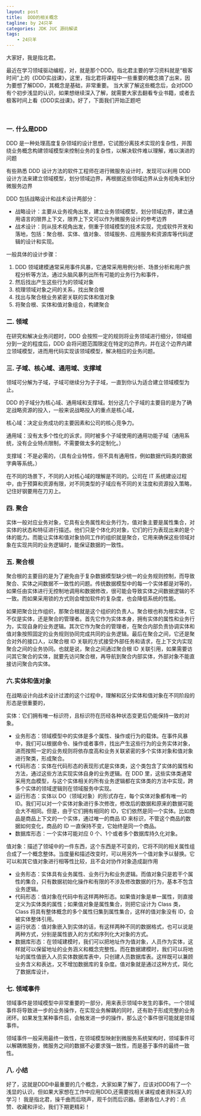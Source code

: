 ```yaml
---
layout: post
title:  DDD的相关概念
tagline: by 24只羊
categories: JDK JUC 源码解读
tags: 
    - 24只羊
---
```


大家好，我是指北君。

最近在学习领域驱动编程，对，就是那个DDD。指北君主要的学习资料就是“极客时间”上的《DDD实战课》，这里，指北君将课程中一些重要的概念摘了出来，因为要想了解DDD，其概念是基础，非常重要。
当大家了解这些概念后，会对DDD有个初步浅显的认识，如果想继续深入了解，就需要大家去翻看专业书籍，或者去极客时间上看《DDD实战课》。好了，下面我们开始正题吧


<!--more-->

<br/>




### 一. 什么是DDD

DDD 是一种处理高度复杂领域的设计思想，它试图分离技术实现的复杂性，并围绕业务概念构建领域模型来控制业务的复杂性，以解决软件难以理解，难以演进的问题

有些熟悉 DDD 设计方法的软件工程师在进行微服务设计时，发现可以利用 DDD 设计方法来建立领域模型，划分领域边界，再根据这些领域边界从业务视角来划分微服务边界



DDD 包括战略设计和战术设计两部分：

- 战略设计：主要从业务视角出发，建立业务领域模型，划分领域边界，建立通用语言的限界上下文，限界上下文可以作为微服务设计的参考边界
- 战术设计：则从技术视角出发，侧重于领域模型的技术实现，完成软件开发和落地，包括：聚合根、实体、值对象、领域服务、应用服务和资源库等代码逻辑的设计和实现。



一般具体的设计步骤：

1. DDD 领域建模通常采用事件风暴，它通常采用用例分析、场景分析和用户旅程分析等方法，通过头脑风暴列出所有可能的业务行为和事件，
2. 然后找出产生这些行为的领域对象
3. 梳理领域对象之间的关系，找出聚合根
4. 找出与聚合根业务紧密关联的实体和值对象
5. 将聚合根、实体和值对象组合，构建聚合





### 二. 领域

在研究和解决业务问题时，DDD 会按照一定的规则将业务领域进行细分，领域细分到一定的程度后，DDD 会将问题范围限定在特定的边界内，并在这个边界内建立领域模型，进而用代码实现该领域模型，解决相应的业务问题。



### 三. 子域、核心域、通用域、支撑域

领域可分解为子域，子域可继续分为子子域，一直到你认为适合建立领域模型为止。

DDD 的子域分为核心域、通用域和支撑域。划分这几个子域的主要目的是为了确定战略资源的投入，一般来说战略投入的重点是核心域，

核心域：决定业务成功的主要因素和公司的核心竞争力。

通用域：没有太多个性化的诉求，同时被多个子域使用的通用功能子域（通用系统，没有企业特点限制，不需要做太多的定制化。）

支撑域：不是必需的，（具有企业特性，但不具有通用性，例如数据代码类的数据字典等系统。）

在不同的场景下，不同的人对核心域的理解是不同的。公司在 IT 系统建设过程中，由于预算和资源有限，对不同类型的子域应有不同的关注度和资源投入策略，记住好钢要用在刀刃上。



### 四. 聚合

实体一般对应业务对象，它具有业务属性和业务行为，值对象主要是属性集合，对实体的状态和特征进行描述。他们只是个体化的对象，它们的行为表现出来的是个体的能力。而能让实体和值对象协同工作的组织就是聚合，它用来确保这些领域对象在实现共同的业务逻辑时，能保证数据的一致性。



### 五. 聚合根

聚合根的主要目的是为了避免由于复杂数据模型缺少统一的业务规则控制，而导致聚合、实体之间数据不一致性的问题。传统数据模型中的每一个实体都是对等的，如果任由实体进行无控制地调用和数据修改，很可能会导致实体之间数据逻辑的不一致。而如果采用锁的方式则会增加软件的复杂度，也会降低系统的性能。

如果把聚合比作组织，那聚合根就是这个组织的负责人。聚合根也称为根实体，它不仅是实体，还是聚合的管理者。首先它作为实体本身，拥有实体的属性和业务行为，实现自身的业务逻辑。其次它作为聚合的管理者，在聚合内部负责协调实体和值对象按照固定的业务规则协同完成共同的业务逻辑。最后在聚合之间，它还是聚合对外的接口人，以聚合根 ID 关联的方式接受外部任务和请求，在上下文内实现聚合之间的业务协同。也就是说，聚合之间通过聚合根 ID 关联引用，如果需要访问其它聚合的实体，就要先访问聚合根，再导航到聚合内部实体，外部对象不能直接访问聚合内实体。



### 六.实体和值对象

在战略设计向战术设计过渡的这个过程中，理解和区分实体和值对象在不同阶段的形态是很重要的，

实体：它们拥有唯一标识符，且标识符在历经各种状态变更后仍能保持一致的对象。

- 业务形态：领域模型中的实体是多个属性、操作或行为的载体。在事件风暴中，我们可以根据命令、操作或者事件，找出产生这些行为的业务实体对象，进而按照一定的业务规则将依存度高和业务关联紧密的多个实体对象和值对象进行聚类，形成聚合。
- 代码形态：实体在代码形态的表现形式是实体类，这个类包含了实体的属性和方法，通过这些方法实现实体自身的业务逻辑。在 DDD 里，这些实体类通常采用充血模型，与这个实体相关的所有业务逻辑都在实体类的方法中实现，跨多个实体的领域逻辑则在领域服务中实现。
- 运行形态：实体以 DO（领域对象）的形式存在，每个实体对象都有唯一的 ID。我们可以对一个实体对象进行多次修改，修改后的数据和原来的数据可能会大不相同。但是，由于它们拥有相同的 ID，它们依然是同一个实体。比如商品是商品上下文的一个实体，通过唯一的商品 ID 来标识，不管这个商品的数据如何变化，商品的 ID 一直保持不变，它始终是同一个商品。
- 数据库形态：一个实体可能对应 0 个、1个或者多个数据库持久化对象。



值对象：描述了领域中的一件东西，这个东西是不可变的，它将不同的相关属性组合成了一个概念整体。当度量和描述改变时，可以用另外一个值对象予以替换。它可以和其它值对象进行相等性比较，且不会对协作对象造成副作用

- 业务形态：实体具有业务属性、业务行为和业务逻辑。而值对象只是若干个属性的集合，只有数据初始化操作和有限的不涉及修改数据的行为，基本不包含业务逻辑。
- 代码形态：值对象在代码中有这样两种形态。如果值对象是单一属性，则直接定义为实体类的属性；如果值对象是属性集合，则把它设计为 Class 类，Class 将具有整体概念的多个属性归集到属性集合，这样的值对象没有 ID，会被实体整体引用。
- 运行状态：值对象嵌入到实体的话，有这样两种不同的数据格式，也可以说是两种方式，分别是属性嵌入的方式和序列化大对象的方式。
- 数据库形态：在领域建模时，我们可以把地址作为值对象，人员作为实体，这样就可以保留地址的业务涵义和概念完整性。而在数据建模时，我们可以将地址的属性值嵌入人员实体数据库表中，只创建人员数据库表。这样既可以兼顾业务含义和表达，又不增加数据库的复杂度。值对象就是通过这种方式，简化了数据库设计，



### 七. 领域事件

领域事件是领域模型中非常重要的一部分，用来表示领域中发生的事件。一个领域事件将导致进一步的业务操作，在实现业务解耦的同时，还有助于形成完整的业务闭环。如果发生某种事件后，会触发进一步的操作，那么这个事件很可能就是领域事件。

领域事件一般采用最终一致性，在领域模型映射到微服务系统架构时，领域事件可以解耦微服务，微服务之间的数据不必要求强一致性，而是基于事件的最终一致性。


### 八. 小结

好了，这就是DDD中最重要的几个概念，大家如果了解了，应该对DDD有了一个浅显的认识，但如果大家想在工作中应用DDD,还需要找相关课程或者资料深入的学习！
我是指北君，操千曲而后晓声，观千剑而后识器。感谢各位人才的：点赞、收藏和评论，我们下期更精彩！






